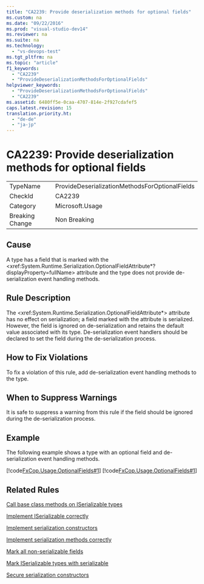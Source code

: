 ```yaml
---
title: "CA2239: Provide deserialization methods for optional fields"
ms.custom: na
ms.date: "09/22/2016"
ms.prod: "visual-studio-dev14"
ms.reviewer: na
ms.suite: na
ms.technology: 
  - "vs-devops-test"
ms.tgt_pltfrm: na
ms.topic: "article"
f1_keywords: 
  - "CA2239"
  - "ProvideDeserializationMethodsForOptionalFields"
helpviewer_keywords: 
  - "ProvideDeserializationMethodsForOptionalFields"
  - "CA2239"
ms.assetid: 6480ff5e-0caa-4707-814e-2f927cdafef5
caps.latest.revision: 15
translation.priority.ht: 
  - "de-de"
  - "ja-jp"
---
```

# CA2239: Provide deserialization methods for optional fields
|||  
|-|-|  
|TypeName|ProvideDeserializationMethodsForOptionalFields|  
|CheckId|CA2239|  
|Category|Microsoft.Usage|  
|Breaking Change|Non Breaking|  
  
## Cause  
 A type has a field that is marked with the \<xref:System.Runtime.Serialization.OptionalFieldAttribute*?displayProperty=fullName> attribute and the type does not provide de-serialization event handling methods.  
  
## Rule Description  
 The \<xref:System.Runtime.Serialization.OptionalFieldAttribute*> attribute has no effect on serialization; a field marked with the attribute is serialized. However, the field is ignored on de-serialization and retains the default value associated with its type. De-serialization event handlers should be declared to set the field during the de-serialization process.  
  
## How to Fix Violations  
 To fix a violation of this rule, add de-serialization event handling methods to the type.  
  
## When to Suppress Warnings  
 It is safe to suppress a warning from this rule if the field should be ignored during the de-serialization process.  
  
## Example  
 The following example shows a type with an optional field and de-serialization event handling methods.  
  
 [!code[FxCop.Usage.OptionalFields#1](../vs140/codesnippet/CSharp/ca2239--provide-deserialization-methods-for-optional-fields_1.cs)]
[!code[FxCop.Usage.OptionalFields#1](../vs140/codesnippet/VisualBasic/ca2239--provide-deserialization-methods-for-optional-fields_1.vb)]  
  
## Related Rules  
 [Call base class methods on ISerializable types](../vs140/ca2236--call-base-class-methods-on-iserializable-types.md)  
  
 [Implement ISerializable correctly](../vs140/ca2240--implement-iserializable-correctly.md)  
  
 [Implement serialization constructors](../vs140/ca2229--implement-serialization-constructors.md)  
  
 [Implement serialization methods correctly](../vs140/ca2238--implement-serialization-methods-correctly.md)  
  
 [Mark all non-serializable fields](../vs140/ca2235--mark-all-non-serializable-fields.md)  
  
 [Mark ISerializable types with serializable](../vs140/ca2237--mark-iserializable-types-with-serializableattribute.md)  
  
 [Secure serialization constructors](../vs140/ca2120--secure-serialization-constructors.md)